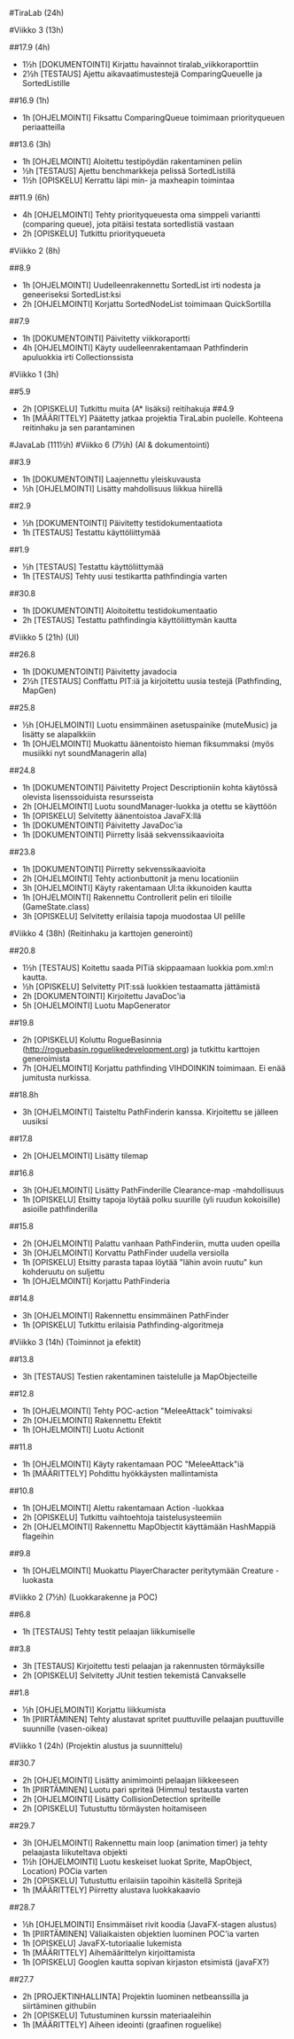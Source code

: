 #TiraLab (24h)

#Viikko 3 (13h)

##17.9 (4h)
* 1½h [DOKUMENTOINTI] Kirjattu havainnot tiralab_viikkoraporttiin
* 2½h [TESTAUS] Ajettu aikavaatimustestejä ComparingQueuelle ja SortedListille

##16.9 (1h)
* 1h [OHJELMOINTI] Fiksattu ComparingQueue toimimaan priorityqueuen periaatteilla

##13.6 (3h)
* 1h [OHJELMOINTI] Aloitettu testipöydän rakentaminen peliin
* ½h [TESTAUS] Ajettu benchmarkkeja pelissä SortedListillä
* 1½h [OPISKELU] Kerrattu läpi min- ja maxheapin toimintaa

##11.9 (6h)
* 4h [OHJELMOINTI] Tehty priorityqueuesta oma simppeli variantti (comparing queue), jota pitäisi testata sortedlistiä vastaan
* 2h [OPISKELU] Tutkittu priorityqueueta

#Viikko 2 (8h)

##8.9
* 1h [OHJELMOINTI] Uudelleenrakennettu SortedList irti nodesta ja geneeriseksi SortedList<E>:ksi
* 2h [OHJELMOINTI] Korjattu SortedNodeList toimimaan QuickSortilla

##7.9
* 1h [DOKUMENTOINTI] Päivitetty viikkoraportti
* 4h [OHJELMOINTI] Käyty uudelleenrakentamaan Pathfinderin apuluokkia irti Collectionssista

#Viikko 1 (3h)

##5.9
* 2h [OPISKELU] Tutkittu muita (A* lisäksi) reitihakuja
##4.9
* 1h [MÄÄRITTELY] Päätetty jatkaa projektia TiraLabin puolelle. Kohteena reitinhaku ja sen parantaminen

#JavaLab (111½h)
#Viikko 6 (7½h)
(AI & dokumentointi)

##3.9
* 1h [DOKUMENTOINTI] Laajennettu yleiskuvausta
* ½h [OHJELMOINTI] Lisätty mahdollisuus liikkua hiirellä

##2.9
* ½h [DOKUMENTOINTI] Päivitetty testidokumentaatiota
* 1h [TESTAUS] Testattu käyttöliittymää

##1.9
* ½h [TESTAUS] Testattu käyttöliittymää
* 1h [TESTAUS] Tehty uusi testikartta pathfindingia varten

##30.8
* 1h [DOKUMENTOINTI] Aloitoitettu testidokumentaatio
* 2h [TESTAUS] Testattu pathfindingia käyttöliittymän kautta

#Viikko 5 (21h)
(UI)

##26.8
* 1h [DOKUMENTOINTI] Päivitetty javadocia
* 2½h [TESTAUS] Conffattu PIT:iä ja kirjoitettu uusia testejä (Pathfinding, MapGen)

##25.8
* ½h [OHJELMOINTI] Luotu ensimmäinen asetuspainike (muteMusic) ja lisätty se alapalkkiin
* 1h [OHJELMOINTI] Muokattu äänentoisto hieman fiksummaksi (myös musiikki nyt soundManagerin alla)

##24.8
* 1h [DOKUMENTOINTI] Päivitetty Project Descriptioniin kohta käytössä olevista lisenssoiduista resursseista
* 2h [OHJELMOINTI] Luotu soundManager-luokka ja otettu se käyttöön
* 1h [OPISKELU] Selvitetty äänentoistoa JavaFX:llä
* 1h [DOKUMENTOINTI] Päivitetty JavaDoc'ia
* 1h [DOKUMENTOINTI] Piirretty lisää sekvenssikaavioita

##23.8
* 1h [DOKUMENTOINTI] Piirretty sekvenssikaavioita
* 2h [OHJELMOINTI] Tehty actionbuttonit ja menu locationiin
* 3h [OHJELMOINTI] Käyty rakentamaan UI:ta ikkunoiden kautta
* 1h [OHJELMOINTI] Rakennettu Controllerit pelin eri tiloille (GameState.class)
* 3h [OPISKELU] Selvitetty erilaisia tapoja muodostaa UI pelille

#Viikko 4 (38h)
(Reitinhaku ja karttojen generointi)

##20.8
* 1½h [TESTAUS] Koitettu saada PITiä skippaamaan luokkia pom.xml:n kautta.
* ½h [OPISKELU] Selvitetty PIT:ssä luokkien testaamatta jättämistä
* 2h [DOKUMENTOINTI] Kirjoitettu JavaDoc'ia
* 5h [OHJELMOINTI] Luotu MapGenerator

##19.8
* 2h [OPISKELU] Koluttu RogueBasinnia (http://roguebasin.roguelikedevelopment.org) ja tutkittu karttojen generoimista
* 7h [OHJELMOINTI] Korjattu pathfinding VIHDOINKIN toimimaan. Ei enää jumitusta nurkissa.

##18.8h
* 3h [OHJELMOINTI] Taisteltu PathFinderin kanssa. Kirjoitettu se jälleen uusiksi

##17.8
* 2h [OHJELMOINTI] Lisätty tilemap

##16.8
* 3h [OHJELMOINTI] Lisätty PathFinderille Clearance-map -mahdollisuus
* 1h [OPISKELU] Etsitty tapoja löytää polku suurille (yli ruudun kokoisille) asioille pathfinderilla

##15.8
* 2h [OHJELMOINTI] Palattu vanhaan PathFinderiin, mutta uuden opeilla
* 3h [OHJELMOINTI] Korvattu PathFinder uudella versiolla
* 1h [OPISKELU] Etsitty parasta tapaa löytää "lähin avoin ruutu" kun kohderuutu on suljettu
* 1h [OHJELMOINTI] Korjattu PathFinderia

##14.8
* 3h [OHJELMOINTI] Rakennettu ensimmäinen PathFinder
* 1h [OPISKELU] Tutkittu erilaisia Pathfinding-algoritmeja

#Viikko 3 (14h)
(Toiminnot ja efektit)

##13.8
* 3h [TESTAUS] Testien rakentaminen taistelulle ja MapObjecteille

##12.8
* 1h [OHJELMOINTI] Tehty POC-action "MeleeAttack" toimivaksi
* 2h [OHJELMOINTI] Rakennettu Efektit
* 1h [OHJELMOINTI] Luotu Actionit

##11.8
* 1h [OHJELMOINTI] Käyty rakentamaan POC "MeleeAttack"iä
* 1h [MÄÄRITTELY] Pohdittu hyökkäysten mallintamista

##10.8
* 1h [OHJELMOINTI] Alettu rakentamaan Action -luokkaa
* 2h [OPISKELU] Tutkittu vaihtoehtoja taistelusysteemiin
* 2h [OHJELMOINTI] Rakennettu MapObjectit käyttämään HashMappiä flageihin

##9.8
* 1h [OHJELMOINTI] Muokattu PlayerCharacter peritytymään Creature -luokasta

#Viikko 2 (7½h)
(Luokkarakenne ja POC)

##6.8
* 1h [TESTAUS] Tehty testit pelaajan liikkumiselle

##3.8
* 3h [TESTAUS] Kirjoitettu testi pelaajan ja rakennusten törmäyksille
* 2h [OPISKELU] Selvitetty JUnit testien tekemistä Canvakselle

##1.8
* ½h [OHJELMOINTI] Korjattu liikkumista
* 1h [PIIRTÄMINEN] Tehty alustavat spritet puuttuville pelaajan puuttuville suunnille (vasen-oikea)

#Viikko 1 (24h)
(Projektin alustus ja suunnittelu)

##30.7
* 2h [OHJELMOINTI] Lisätty animimointi pelaajan liikkeeseen
* 1h [PIIRTÄMINEN] Luotu pari spriteä (Himmu) testausta varten
* 2h [OHJELMOINTI] Lisätty CollisionDetection spriteille
* 2h [OPISKELU] Tutustuttu törmäysten hoitamiseen

##29.7
* 3h [OHJELMOINTI] Rakennettu main loop (animation timer) ja tehty pelaajasta liikuteltava objekti
* 1½h [OHJELMOINTI] Luotu keskeiset luokat Sprite, MapObject, Location) POCia varten
* 2h [OPISKELU] Tutustuttu erilaisiin tapoihin käsitellä Spritejä
* 1h [MÄÄRITTELY] Piirretty alustava luokkakaavio

##28.7
* ½h [OHJELMOINTI] Ensimmäiset rivit koodia (JavaFX-stagen alustus)
* 1h [PIIRTÄMINEN] Väliaikaisten objektien luominen POC'ia varten
* 1h [OPISKELU] JavaFX-tutoriaalie lukemista
* 1h [MÄÄRITTELY] Aihemäärittelyn kirjoittamista
* 1h [OPISKELU] Googlen kautta sopivan kirjaston etsimistä (javaFX?)

##27.7
* 2h [PROJEKTINHALLINTA] Projektin luominen netbeanssilla ja siirtäminen githubiin
* 2h [OPISKELU] Tutustuminen kurssin materiaaleihin
* 1h [MÄÄRITTELY] Aiheen ideointi (graafinen roguelike)
